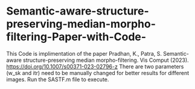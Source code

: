 # Semantic-aware-structure-preserving-median-morpho-filtering-Paper-with-Code-
This Code is implimentation of the paper   Pradhan, K., Patra, S. Semantic-aware structure-preserving median morpho-filtering. Vis Comput (2023). https://doi.org/10.1007/s00371-023-02796-z  There are two parameters (w_sk and itr) need to be manually changed for better results for different images.   Run the SASTF.m file to execute.
